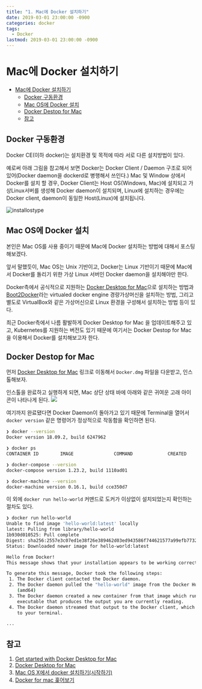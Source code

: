 ```yaml
---
title: "1. Mac에 Docker 설치하기"
date: 2019-03-01 23:00:00 -0900
categories: docker
tags: 
  - Docker
lastmod: 2019-03-01 23:00:00 -0900
---
```


# Mac에 Docker 설치하기

- [Mac에 Docker 설치하기](#mac%EC%97%90-docker-%EC%84%A4%EC%B9%98%ED%95%98%EA%B8%B0)
  - [Docker 구동환경](#docker-%EA%B5%AC%EB%8F%99%ED%99%98%EA%B2%BD)
  - [Mac OS에 Docker 설치](#mac-os%EC%97%90-docker-%EC%84%A4%EC%B9%98)
  - [Docker Destop for Mac](#docker-destop-for-mac)
  - [참고](#%EC%B0%B8%EA%B3%A0)

## Docker 구동환경

Docker CE(이하 docker)는 설치환경 및 목적에 따라 서로 다른 설치방법이 있다.

예로써 아래 그림을 참고해서 보면 Docker는 Docker Client / Daemon 구조로 되어 있어(Docker daemon을 dockerd로 병행해서 쓰인다.) Mac 및 Window 상에서 Docker를 설치 할 경우, Docker Client는 Host OS(Windows, Mac)에 설치되고 가상Linux서버를 생성해 Docker daemon이 설치되며, Linux에 설치하는 경우에는 Docker client, daemon이 동일한 Host(Linux)에 설치됩니다. 

![installostype](https://user-images.githubusercontent.com/14902468/53614730-38bb5f80-3c1e-11e9-905d-03bf94b38d14.PNG)

## Mac OS에 Docker 설치

본인은 Mac OS를 사용 중이기 때문에 Mac에 Docker 설치하는 방법에 대해서 포스팅해보겠다.

앞서 말했듯이, Mac OS는 Unix 기반이고, Docker는 Linux 기반이기 때문에 Mac에서 Docker를 돌리기 위한 가상 Linux 서버인 Docker daemon을 설치해야만 한다.

Docker측에서 공식적으로 지원하는 [Docker Desktop for Mac](https://hub.docker.com/editions/community/docker-ce-desktop-mac)으로 설치하는 방법과 [Boot2Docker](https://github.com/boot2docker/boot2docker)라는 virtualed docker engine 경량가상머신을 설치하는 방법, 그리고 별도로 VirtualBox와 같은 가상머신으로 Linux 환경을 구성해서 설치하는 방법 등이 있다.

최근 Docker측에서 나름 활발하게 Docker Desktop for Mac 을 업데이트해주고 있고, Kubernetes를 지원하는 버전도 있기 때문에 여기서는 Docker Destop for Mac을 이용해서 Docker를 설치해보고자 한다.

## Docker Destop for Mac

먼저 [Docker Desktop for Mac](https://hub.docker.com/editions/community/docker-ce-desktop-mac) 링크로 이동해서 ```Docker.dmg``` 파일을 다운받고, 인스톨해보자.

인스톨을 완료하고 실행하게 되면, Mac 상단 상태 바에 아래와 같은 귀여운 고래 아이콘이 나타나게 된다. ![](https://d1q6f0aelx0por.cloudfront.net/icons/whale-in-menu-bar.png)

여기까지 완료됐다면 Docker Daemon이 돌아가고 있기 때문에 Terminal을 열어서 ```docker version``` 같은 명령어가 정상적으로 작동함을 확인하면 된다.

```bash
❯ docker --version
Docker version 18.09.2, build 6247962

❯ docker ps
CONTAINER ID        IMAGE               COMMAND             CREATED             STATUS              PORTS               NAMES

❯ docker-compose --version
docker-compose version 1.23.2, build 1110ad01

❯ docker-machine --version
docker-machine version 0.16.1, build cce350d7
```

이 외에 ```docker run hello-world``` 커맨드로 도커가 이상없이 설치되었는지 확인하는 절차도 있다.

```bash
❯ docker run hello-world
Unable to find image 'hello-world:latest' locally
latest: Pulling from library/hello-world
1b930d010525: Pull complete
Digest: sha256:2557e3c07ed1e38f26e389462d03ed943586f744621577a99efb77324b0fe535
Status: Downloaded newer image for hello-world:latest

Hello from Docker!
This message shows that your installation appears to be working correctly.

To generate this message, Docker took the following steps:
 1. The Docker client contacted the Docker daemon.
 2. The Docker daemon pulled the "hello-world" image from the Docker Hub.
    (amd64)
 3. The Docker daemon created a new container from that image which runs the
    executable that produces the output you are currently reading.
 4. The Docker daemon streamed that output to the Docker client, which sent it
    to your terminal.

...
```



## 참고

1. [Get started with Docker Desktop for Mac](https://docs.docker.com/docker-for-mac/)
2. [Docker Desktop for Mac](https://hub.docker.com/editions/community/docker-ce-desktop-mac)
3. [Mac OS X에서 docker 설치하기(시작하기)](http://blog.saltfactory.net/upgrade-latest-docker-using-with-homebrew/)
4. [Docker for mac 훑어보기](https://nolboo.kim/blog/2016/08/02/docker-for-mac/)





